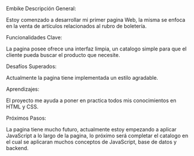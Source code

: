 Embike
Descripción General:

Estoy comenzado a desarrollar mi primer pagina Web, la misma se enfoca en la venta de artículos relacionados al rubro de boletería.

Funcionalidades Clave:

La pagina posee ofrece una interfaz limpia, un catalogo simple para que el cliente pueda buscar el producto que necesite.

Desafíos Superados:

Actualmente la pagina tiene implementada un estilo agradable. 

Aprendizajes:

El proyecto me ayuda a poner en practica todos mis conocimientos en HTML y CSS.

Próximos Pasos:

La pagina tiene mucho futuro, actualmente estoy empezando a aplicar JavaScript a lo largo de la pagina, lo próximo será completar el catalogo en el cual se aplicaran muchos conceptos de JavaScript, base de datos y backend.
